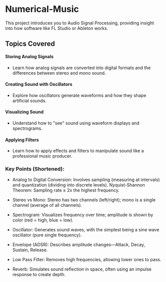 # Numerical-Music

This project introduces you to Audio Signal Processing, providing insight into how software like FL Studio or Ableton works.

## Topics Covered

#### Storing Analog Signals
- Learn how analog signals are converted into digital formats and the differences between stereo and mono sound.

#### Creating Sound with Oscillators
- Explore how oscillators generate waveforms and how they shape artificial sounds.

#### Visualizing Sound
- Understand how to "see" sound using waveform displays and spectrograms.

#### Applying Filters
- Learn how to apply effects and filters to manipulate sound like a professional music producer.


### Key Points (Shortened):
- Analog to Digital Conversion: Involves sampling (measuring at intervals) and quantization (dividing into discrete levels).
Nyquist-Shannon Theorem: Sampling rate ≥ 2x the highest frequency.

- Stereo vs Mono: Stereo has two channels (left/right); mono is a single channel (average of all channels).

- Spectrogram: Visualizes frequency over time; amplitude is shown by color (red = high, blue = low).

- Oscillator: Generates sound waves, with the simplest being a sine wave oscillator (pure single frequency).

- Envelope (ADSR): Describes amplitude changes—Attack, Decay, Sustain, Release.

- Low Pass Filter: Removes high frequencies, allowing lower ones to pass.

- Reverb: Simulates sound reflection in space, often using an impulse response to create depth.
